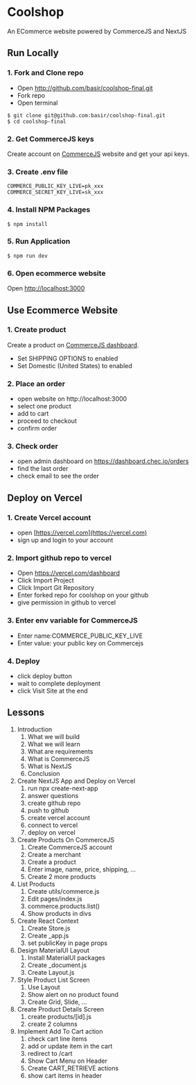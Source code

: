 # Coolshop
  An ECommerce website powered by CommerceJS and NextJS
 
## Run Locally

### 1. Fork and Clone repo
- Open http://github.com/basir/coolshop-final.git
- Fork repo
- Open terminal
```
$ git clone git@github.com:basir/coolshop-final.git
$ cd coolshop-final
```

### 2. Get CommerceJS keys
Create account on [CommerceJS](http://commercejs.com/) website and get your api keys.

### 3. Create .env file
```
COMMERCE_PUBLIC_KEY_LIVE=pk_xxx
COMMERCE_SECRET_KEY_LIVE=sk_xxx
```

### 4. Install NPM Packages
```
$ npm install
```

### 5. Run Application
```
$ npm run dev
```

### 6. Open ecommerce website
Open [http://localhost:3000](http://localhost:3000)

## Use Ecommerce Website

### 1. Create product
Create a product on [CommerceJS dashboard](https://dashboard.chec.io/products).
 - Set SHIPPING OPTIONS to enabled
 - Set Domestic (United States) to enabled

### 2. Place an order
- open website on http://localhost:3000
- select one product
- add to cart
- proceed to checkout
- confirm order
  
### 3. Check order
- open admin dashboard on https://dashboard.chec.io/orders
- find the last order
- check email to see the order

## Deploy on Vercel

### 1. Create Vercel account
- open [https://vercel.com](https://vercel.com)
- sign up and login to your account


### 2. Import github repo to vercel
- Open https://vercel.com/dashboard
- Click Import Project
- Click Import Git Repository
- Enter forked repo for coolshop on your github
- give permission in github to vercel

### 3. Enter env variable for CommerceJS
- Enter name:COMMERCE_PUBLIC_KEY_LIVE
- Enter value: your public key on Commercejs

### 4. Deploy
- click deploy button
- wait to complete deployment
- click Visit Site at the end

## Lessons
1. Introduction
   1. What we will build
   2. What we will learn
   3. What are requirements
   4. What is CommerceJS
   5. What is NextJS
   6. Conclusion
2. Create NextJS App and Deploy on Vercel
   1. run npx create-next-app
   2. answer questions
   3. create github repo
   4. push to github
   5. create vercel account
   6. connect to vercel
   7. deploy on vercel
3. Create Products On CommerceJS
   1. Create CommerceJS account
   2. Create a merchant
   3. Create a product
   4. Enter image, name, price, shipping, ...
   5. Create 2 more products
4. List Products
   1. Create utils/commerce.js
   2. Edit pages/index.js
   3. commerce.products.list()
   4. Show products in divs
5. Create React Context
   1. Create Store.js
   2. Create _app.js
   3. set publicKey in page props
6. Design MaterialUI Layout
   1. Install MaterialUI packages
   2. Create _document.js
   3. Create Layout.js
7. Style Product List Screen
   1. Use Layout
   2. Show alert on no product found
   3. Create Grid, Slide, ...
8. Create Product Details Screen
   1. create products/[id].js
   2. create 2 columns
9. Implement Add To Cart action
   1. check cart line items
   2. add or update item in the cart
   3. redirect to /cart
   4. Show Cart Menu on Header
   5. Create CART_RETRIEVE actions
   6. show cart items in header